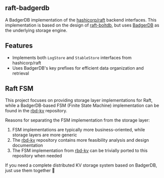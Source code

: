 ## raft-badgerdb

A BadgerDB implementation of the [hashicorp/raft](https://github.com/hashicorp/raft) backend interfaces. This
implementation is based on the design of [raft-boltdb](https://github.com/hashicorp/raft-boltdb), but
uses [BadgerDB](https://github.com/dgraph-io/badger) as the underlying storage engine.

## Features

- Implements both `LogStore` and `StableStore` interfaces from hashicorp/raft
- Uses BadgerDB's key prefixes for efficient data organization and retrieval

## Raft FSM

This project focuses on providing storage layer implementations for Raft, while a BadgerDB-based FSM (Finite State
Machine) implementation can be found in the [rbd-kv](https://github.com/alwaysLinger/rbd-kv) repository.

Reasons for separating the FSM implementation from the storage layer:

1. FSM implementations are typically more business-oriented, while storage layers are more generic
2. The [rbd-kv](https://github.com/alwaysLinger/rbd-kv) repository contains more feasibility analysis and design
   documentation
3. The FSM implementation from [rbd-kv](https://github.com/alwaysLinger/rbd-kv) can be trivially ported to this
   repository when needed

If you need a complete distributed KV storage system based on BadgerDB, just use them together 🌈
